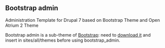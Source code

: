 <h2>Bootstrap admin</h2>

<p>Administration Template for Drupal 7 based on Bootstrap Theme and Open Atrium 2 Theme</p>
<p>Bootstrap admin is a sub-theme of <a href="https://drupal.org/project/bootstrap">Bootstrap</a>: need to <a href="https://drupal.org/project/bootstrap">download it</a> and insert in sites/all/themes before using bootstrap_admin.</p>
